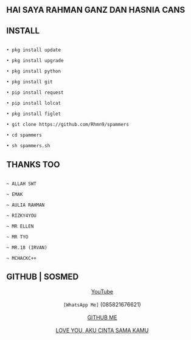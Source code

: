 ## HAI SAYA RAHMAN GANZ DAN HASNIA CANS


## INSTALL

```

• pkg install update

• pkg install upgrade

• pkg install python

• pkg install git

• pip install request

• pip install lolcat

• pkg install figlet

• git clone https://github.com/Rhmn9/spammers

• cd spammers

• sh spammers.sh

```

## THANKS TOO

```

~ ALLAH SWT

~ EMAK

~ AULIA RAHMAN

~ RIZKY4YOU

~ MR ELLEN

~ MR TYO

~ MR.18 (IRVAN)

~ MCHACKC++

```

## GITHUB | SOSMED
<center>

  <a href="https://bit.ly/AuliaRahmanOfficialYT">YouTube</a>
<br></br>
  `[WhatsApp Me]` (085821676621)
<br></br>
  <a href="https://github.com/Rhmn9">GITHUB ME</a>
<br></br>
  <a href="">LOVE YOU, AKU CINTA SAMA KAMU</a>

</center>

